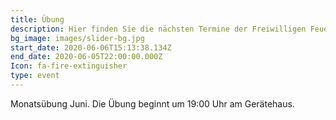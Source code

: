 ```yaml
---
title: Übung
description: Hier finden Sie die nächsten Termine der Freiwilligen Feuerwehr Dorfgütingen
bg_image: images/slider-bg.jpg
start_date: 2020-06-06T15:13:38.134Z
end_date: 2020-06-05T22:00:00.000Z
Icon: fa-fire-extinguisher
type: event
---
```

Monatsübung Juni. Die Übung beginnt um 19:00 Uhr am Gerätehaus.